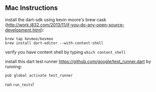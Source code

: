 ## Mac Instructions

install the dart-sdk using kevin moore's brew cask (http://work.j832.com/2013/11/if-you-do-any-open-source-development.html):

```
brew tap kevmoo/kevmoo
brew install dart-editor --with-content-shell
```
verify you have content shell by typing `which content_shell`

install this dart test runner https://github.com/google/test_runner.dart by running:

```
pub global activate test_runner
```

run `run_tests`!


